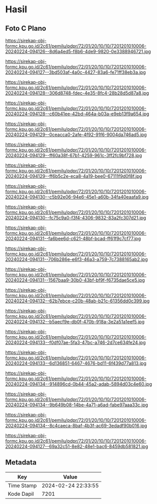 # Hasil

## Foto C Plano

https://sirekap-obj-formc.kpu.go.id/2c61/pemilu/pdpr/72/01/20/10/10/7201201010006-20240224-094126--8d6a4ed5-f8b6-4de9-9820-0e3388946721.jpg

https://sirekap-obj-formc.kpu.go.id/2c61/pemilu/pdpr/72/01/20/10/10/7201201010006-20240224-094127--3bd503af-4a0c-4427-83a6-fe71ff38eb3a.jpg

https://sirekap-obj-formc.kpu.go.id/2c61/pemilu/pdpr/72/01/20/10/10/7201201010006-20240224-094128--306d8748-fdec-4e35-8fc4-28b28d5d87a8.jpg

https://sirekap-obj-formc.kpu.go.id/2c61/pemilu/pdpr/72/01/20/10/10/7201201010006-20240224-094128--c60b41ee-42bd-464a-b03a-e9eb13f9a654.jpg

https://sirekap-obj-formc.kpu.go.id/2c61/pemilu/pdpr/72/01/20/10/10/7201201010006-20240224-094129--0ceacca0-2afe-4f92-91f6-9004da746ad5.jpg

https://sirekap-obj-formc.kpu.go.id/2c61/pemilu/pdpr/72/01/20/10/10/7201201010006-20240224-094129--ff60a38f-67b1-4259-961c-3ff2fc9bf728.jpg

https://sirekap-obj-formc.kpu.go.id/2c61/pemilu/pdpr/72/01/20/10/10/7201201010006-20240224-094129--ff6b5c2e-eca8-4a19-bee0-67111f9d0f8f.jpg

https://sirekap-obj-formc.kpu.go.id/2c61/pemilu/pdpr/72/01/20/10/10/7201201010006-20240224-094130--c5b92e06-94e6-45e1-a60b-34fa40eaafa9.jpg

https://sirekap-obj-formc.kpu.go.id/2c61/pemilu/pdpr/72/01/20/10/10/7201201010006-20240224-094130--fc75c9a0-f3f4-4306-9832-83a2fc307d21.jpg

https://sirekap-obj-formc.kpu.go.id/2c61/pemilu/pdpr/72/01/20/10/10/7201201010006-20240224-094131--fa6bee6d-c621-48bf-bcad-ff61f9c7cf77.jpg

https://sirekap-obj-formc.kpu.go.id/2c61/pemilu/pdpr/72/01/20/10/10/7201201010006-20240224-094131--706b286e-e6f3-46a3-a759-7c7388165ab2.jpg

https://sirekap-obj-formc.kpu.go.id/2c61/pemilu/pdpr/72/01/20/10/10/7201201010006-20240224-094131--1567baa9-30b0-43bf-bf9f-f6735dae5ce5.jpg

https://sirekap-obj-formc.kpu.go.id/2c61/pemilu/pdpr/72/01/20/10/10/7201201010006-20240224-094132--62b7ebce-c20b-48ab-b21c-61356dd0c399.jpg

https://sirekap-obj-formc.kpu.go.id/2c61/pemilu/pdpr/72/01/20/10/10/7201201010006-20240224-094132--b5aecf9e-db0f-470b-918a-3e2a51a1eef5.jpg

https://sirekap-obj-formc.kpu.go.id/2c61/pemilu/pdpr/72/01/20/10/10/7201201010006-20240224-094133--f0df07ae-5fa3-47bc-a746-2d7ce634fe24.jpg

https://sirekap-obj-formc.kpu.go.id/2c61/pemilu/pdpr/72/01/20/10/10/7201201010006-20240224-094133--6d136851-6467-4676-bd11-6f439d77a813.jpg

https://sirekap-obj-formc.kpu.go.id/2c61/pemilu/pdpr/72/01/20/10/10/7201201010006-20240224-094134--914896cd-0b44-45a2-adab-5894d03c4e60.jpg

https://sirekap-obj-formc.kpu.go.id/2c61/pemilu/pdpr/72/01/20/10/10/7201201010006-20240224-094134--9b649b08-14be-4a71-a6ad-fabe97aaa33c.jpg

https://sirekap-obj-formc.kpu.go.id/2c61/pemilu/pdpr/72/01/20/10/10/7201201010006-20240224-094134--8c4caeca-8baf-4b3f-ac69-3edadf90b016.jpg

https://sirekap-obj-formc.kpu.go.id/2c61/pemilu/pdpr/72/01/20/10/10/7201201010006-20240224-094127--69a32c51-8e82-48e1-bac6-8459db581821.jpg


## Metadata

| Key        | Value               |
| ---------- | ------------------- |
| Time Stamp | 2024-02-24 22:33:55 |
| Kode Dapil | 7201                |



